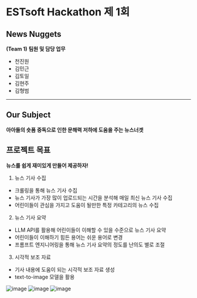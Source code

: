 # ESTsoft Hackathon 제 1회
## News Nuggets

**(Team 1)**
**팀원 및 담당 업무**
  + 천진원
  + 김민근
  + 김토일
  + 김현주
  + 김형범
  ---
## Our Subject
**아아들의 숏폼 중독으로 인한 문해력 저하에 도움을 주는 뉴스너겟**

## 프로젝트 목표
**뉴스를 쉽게 재미있게 만들어 제공하자!**
1. 뉴스 기사 수집
  - 크롤링을 통해 뉴스 기사 수집
  - 뉴스 기사가 가장 많이 업로드되는 시간을 분석해 매일 최신 뉴스 기사 수집
  - 어린이들이 관심을 가지고 도움이 될만한 특정 카테고리의 뉴스 수집
2. 뉴스 기사 요약
  - LLM API를 활용해 어린이들이 이해할 수 있을 수준으로 뉴스 기사 요약
  - 어린이들이 이해하기 힘든 용어는 쉬운 용어로 변경
  - 프롬프트 엔지니어링을 통해 뉴스 기사 요약의 정도를 난의도 별로 조절
3. 시각적 보조 자료
  - 기사 내용에 도움이 되는 시각적 보조 자료 생성
  - text-to-image 모델을 활용

![image](https://github.com/nwsugz/EasyNews/assets/67831968/72d196e6-c2f4-400b-9b8b-c0a326eefae1)
![image](https://github.com/nwsugz/EasyNews/assets/67831968/cd0aff6b-3727-49ca-878e-50e61f9840e7)
![image](https://github.com/nwsugz/EasyNews/assets/67831968/6043cf4c-a990-46ca-821b-78ddd16eaf2b)


